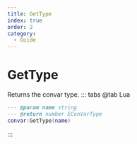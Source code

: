 ```yaml
---
title: GetType
index: true
order: 2
category:
  - Guide
---
```


# GetType
Returns the convar type.
::: tabs
@tab Lua
```lua
--- @param name string
--- @return number EConVarType
convar:GetType(name)
```

:::
